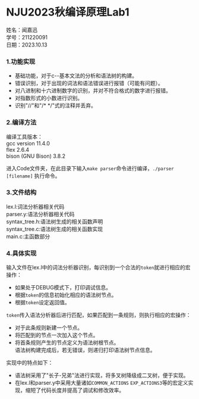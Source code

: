 # NJU2023秋编译原理Lab1

姓名：闻嘉迅  
学号：211220091  
日期：2023.10.13  
### 1.功能实现

- 基础功能，对于c--基本文法的分析和语法树的构建。  
- 错误识别，对于出现的词法和语法错误进行报错（可能有问题）。  
- 对八进制和十六进制数字的识别，并对不符合格式的数字进行报错。  
- 对指数形式的小数进行识别。  
- 识别"//"和"/* */"式的注释并丢弃。  

### 2.编译方法

编译工具版本：  
gcc version 11.4.0     
flex 2.6.4  
bison (GNU Bison) 3.8.2  

进入Code文件夹，在此目录下输入`make parser`命令进行编译，`./parser [filename]` 执行命令。  

### 3.文件结构

lex.l:词法分析器相关代码  
parser.y:语法分析器相关代码  
syntax_tree.h:语法树生成的相关函数声明  
syntax_tree.c:语法树生成的相关函数实现  
main.c:主函数部分  

### 4.具体实现

输入文件在lex.l中的词法分析器识别，每识别到一个合法的`token`就进行相应的宏操作：  
- 如果处于DEBUG模式下，打印调试信息。  
- 根据`token`的信息初始化相应的语法树节点。  
- 根据`token`设定返回值。  

`token`传入语法分析器后进行匹配，如果匹配到一条规则，则执行相应的宏操作：  
- 对于此条规则新建一个节点。  
- 将匹配到的节点一次加入这个节点。
- 将首条规则产生的节点定义为语法树根节点。  
语法树构建完成后，若无错误，则递归打印语法树节点信息。  


实现中的特点如下：  
- 语法树采用了"长子-兄弟"法进行实现，将多叉树降级成二叉树，便于实现。  
- 在lex.l和parser.y中采用大量诸如`COMMON_ACTIONS` `EXP_ACTIONS3`等的宏定义实现，缩短了代码长度并提高了调试和修改效率。  